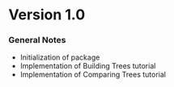 # Version 1.0

### General Notes

* Initialization of package
* Implementation of Building Trees tutorial
* Implementation of Comparing Trees tutorial